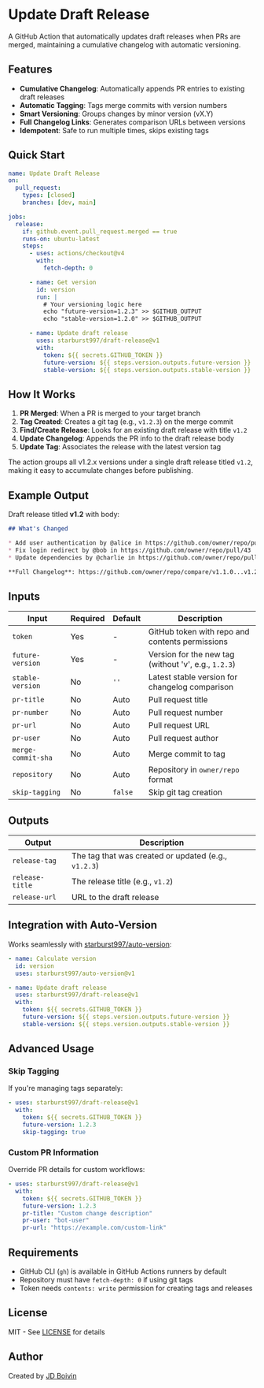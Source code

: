 # Update Draft Release

A GitHub Action that automatically updates draft releases when PRs are merged, maintaining a cumulative changelog with automatic versioning.

## Features

- **Cumulative Changelog**: Automatically appends PR entries to existing draft releases
- **Automatic Tagging**: Tags merge commits with version numbers
- **Smart Versioning**: Groups changes by minor version (vX.Y)
- **Full Changelog Links**: Generates comparison URLs between versions
- **Idempotent**: Safe to run multiple times, skips existing tags

## Quick Start

```yaml
name: Update Draft Release
on:
  pull_request:
    types: [closed]
    branches: [dev, main]

jobs:
  release:
    if: github.event.pull_request.merged == true
    runs-on: ubuntu-latest
    steps:
      - uses: actions/checkout@v4
        with:
          fetch-depth: 0

      - name: Get version
        id: version
        run: |
          # Your versioning logic here
          echo "future-version=1.2.3" >> $GITHUB_OUTPUT
          echo "stable-version=1.2.0" >> $GITHUB_OUTPUT

      - name: Update draft release
        uses: starburst997/draft-release@v1
        with:
          token: ${{ secrets.GITHUB_TOKEN }}
          future-version: ${{ steps.version.outputs.future-version }}
          stable-version: ${{ steps.version.outputs.stable-version }}
```

## How It Works

1. **PR Merged**: When a PR is merged to your target branch
2. **Tag Created**: Creates a git tag (e.g., `v1.2.3`) on the merge commit
3. **Find/Create Release**: Looks for an existing draft release with title `v1.2`
4. **Update Changelog**: Appends the PR info to the draft release body
5. **Update Tag**: Associates the release with the latest version tag

The action groups all v1.2.x versions under a single draft release titled `v1.2`, making it easy to accumulate changes before publishing.

## Example Output

Draft release titled **v1.2** with body:

```markdown
## What's Changed

* Add user authentication by @alice in https://github.com/owner/repo/pull/42
* Fix login redirect by @bob in https://github.com/owner/repo/pull/43
* Update dependencies by @charlie in https://github.com/owner/repo/pull/44

**Full Changelog**: https://github.com/owner/repo/compare/v1.1.0...v1.2.3
```

## Inputs

| Input | Required | Default | Description |
|-------|----------|---------|-------------|
| `token` | Yes | - | GitHub token with repo and contents permissions |
| `future-version` | Yes | - | Version for the new tag (without 'v', e.g., `1.2.3`) |
| `stable-version` | No | `''` | Latest stable version for changelog comparison |
| `pr-title` | No | Auto | Pull request title |
| `pr-number` | No | Auto | Pull request number |
| `pr-url` | No | Auto | Pull request URL |
| `pr-user` | No | Auto | Pull request author |
| `merge-commit-sha` | No | Auto | Merge commit to tag |
| `repository` | No | Auto | Repository in `owner/repo` format |
| `skip-tagging` | No | `false` | Skip git tag creation |

## Outputs

| Output | Description |
|--------|-------------|
| `release-tag` | The tag that was created or updated (e.g., `v1.2.3`) |
| `release-title` | The release title (e.g., `v1.2`) |
| `release-url` | URL to the draft release |

## Integration with Auto-Version

Works seamlessly with [starburst997/auto-version](https://github.com/starburst997/auto-version):

```yaml
- name: Calculate version
  id: version
  uses: starburst997/auto-version@v1

- name: Update draft release
  uses: starburst997/draft-release@v1
  with:
    token: ${{ secrets.GITHUB_TOKEN }}
    future-version: ${{ steps.version.outputs.future-version }}
    stable-version: ${{ steps.version.outputs.stable-version }}
```

## Advanced Usage

### Skip Tagging

If you're managing tags separately:

```yaml
- uses: starburst997/draft-release@v1
  with:
    token: ${{ secrets.GITHUB_TOKEN }}
    future-version: 1.2.3
    skip-tagging: true
```

### Custom PR Information

Override PR details for custom workflows:

```yaml
- uses: starburst997/draft-release@v1
  with:
    token: ${{ secrets.GITHUB_TOKEN }}
    future-version: 1.2.3
    pr-title: "Custom change description"
    pr-user: "bot-user"
    pr-url: "https://example.com/custom-link"
```

## Requirements

- GitHub CLI (`gh`) is available in GitHub Actions runners by default
- Repository must have `fetch-depth: 0` if using git tags
- Token needs `contents: write` permission for creating tags and releases

## License

MIT - See [LICENSE](LICENSE) for details

## Author

Created by [JD Boivin](https://github.com/starburst997)
